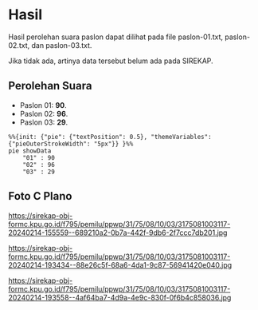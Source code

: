 # Hasil

Hasil perolehan suara paslon dapat dilihat pada file paslon-01.txt, paslon-02.txt, dan paslon-03.txt.

Jika tidak ada, artinya data tersebut belum ada pada SIREKAP.

## Perolehan Suara

 * Paslon 01: **90**.
 * Paslon 02: **96**.
 * Paslon 03: **29**.

```mermaid
%%{init: {"pie": {"textPosition": 0.5}, "themeVariables": {"pieOuterStrokeWidth": "5px"}} }%%
pie showData
    "01" : 90
    "02" : 96
    "03" : 29
```
## Foto C Plano

https://sirekap-obj-formc.kpu.go.id/f795/pemilu/ppwp/31/75/08/10/03/3175081003117-20240214-155559--689210a2-0b7a-442f-9db6-2f7ccc7db201.jpg

https://sirekap-obj-formc.kpu.go.id/f795/pemilu/ppwp/31/75/08/10/03/3175081003117-20240214-193434--88e26c5f-68a6-4da1-9c87-56941420e040.jpg

https://sirekap-obj-formc.kpu.go.id/f795/pemilu/ppwp/31/75/08/10/03/3175081003117-20240214-193558--4af64ba7-4d9a-4e9c-830f-0f6b4c858036.jpg
